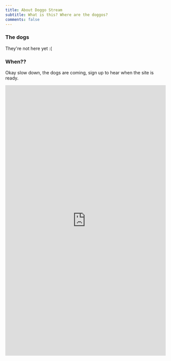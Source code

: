 ```yaml
---
title: About Doggo Stream
subtitle: What is this? Where are the doggos?
comments: false
---
```


### The dogs

They're not here yet :(

### When??

Okay slow down, the dogs are coming, sign up to hear when the site is ready.

<iframe src="https://docs.google.com/forms/d/e/1FAIpQLScNJ32X5NvBbbIBG77563mvrZ5B-SQSkJ35LVW1IRdNWZwNfw/viewform?embedded=true" width="100%" height="850" frameborder="0" marginheight="0" marginwidth="0">Loading...</iframe>
